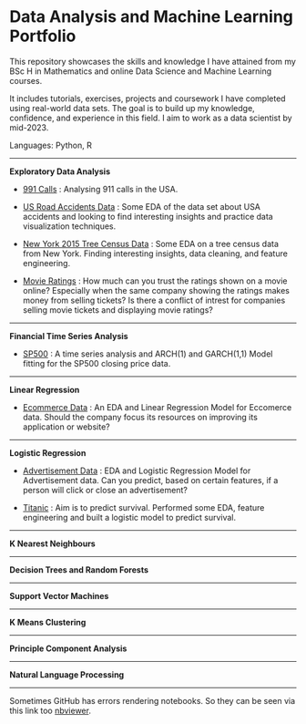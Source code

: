 # Data Analysis and Machine Learning Portfolio


This repository showcases the skills and knowledge I have attained from my BSc H in Mathematics and online Data Science and Machine Learning courses.

It includes tutorials, exercises, projects and coursework I have completed using real-world data sets. The goal is to build up my knowledge, confidence, and experience in this field. I aim to work as a data scientist by mid-2023. 
 
Languages: Python, R

---
**Exploratory Data Analysis**
- [991 Calls](https://github.com/adilsaid64/Data-Science-and-Machine-Learning-Portfolio/blob/main/Python%20for%20Data%20Science%20and%20Machine%20Learning%20Bootcamp/Project%201%20EDA%20911%20Calls%20Data.ipynb)
: Analysing 911 calls in the USA.

- [US Road Accidents Data](https://github.com/adilsaid64/Data-Science-and-Machine-Learning-Portfolio/blob/main/USA%20Accidents/US_Accidents_Project_Exploratoy_Data_Analysis.ipynb)
: Some EDA of the data set about USA accidents and looking to find interesting insights and practice data visualization techniques.
   
- [New York 2015 Tree Census Data](https://github.com/adilsaid64/Data-Science-and-Machine-Learning-Portfolio/blob/main/New%20York%202015%20Tree%20Cencus%20Data/2015_Street_Tree_Cencus_Tree_data_in_New_York.ipynb)
: Some EDA on a tree census data from New York. Finding interesting insights, data cleaning, and feature engineering.

- [Movie Ratings]()
: How much can you trust the ratings shown on a movie online? Especially when the same company showing the ratings makes money from selling tickets? Is there a conflict of intrest for companies selling movie tickets and displaying movie ratings?

---
**Financial Time Series Analysis**
- [SP500](https://github.com/adilsaid64/Data-Science-and-Machine-Learning-Portfolio/blob/main/Time%20Series%20SP500%20Analysis%20CW%201%20in%20R.ipynb)
: A time series analysis and ARCH(1) and GARCH(1,1) Model fitting for the SP500 closing price data.

---
**Linear Regression**
- [Ecommerce Data](https://github.com/adilsaid64/Data-Science-and-Machine-Learning-Portfolio/blob/main/Python%20for%20Data%20Science%20and%20Machine%20Learning%20Bootcamp/Project%202%20Ecommerce%20Linear%20Regression.ipynb)
: An EDA and Linear Regression Model for Eccomerce data. Should the company focus its resources on improving its application or website?

---
**Logistic Regression**
- [Advertisement Data](https://github.com/adilsaid64/Data-Science-and-Machine-Learning-Portfolio/blob/main/Python%20for%20Data%20Science%20and%20Machine%20Learning%20Bootcamp/Project%203%20Advertisement%20Data%20Logistic%20Regression.ipynb)
: EDA and Logistic Regression Model for Advertisement data. Can you predict, based on certain features, if a person will click or close an advertisement?

- [Titanic](https://github.com/adilsaid64/Data-Science-and-Machine-Learning-Portfolio/blob/main/Titanic%20Logistic%20Regression%20Predicting%20Survival.ipynb)
: Aim is to predict survival. Performed some EDA, feature engineering and built a logistic model to predict survival.

---
**K Nearest Neighbours**

---
**Decision Trees and Random Forests**

---
**Support Vector Machines**

---
**K Means Clustering**

---
**Principle Component Analysis**

---
**Natural Language Processing**

---

Sometimes GitHub has errors rendering notebooks. So they can be seen via this link too [nbviewer](https://nbviewer.org/github/adilsaid64/).

